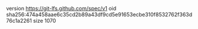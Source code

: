 version https://git-lfs.github.com/spec/v1
oid sha256:474a458aae6c35cd2b89a43df9cd5e91653ecbe310f8532762f363d76c1a2261
size 1070
